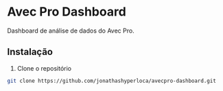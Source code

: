 # Avec Pro Dashboard

Dashboard de análise de dados do Avec Pro.

## Instalação

1. Clone o repositório
```bash
git clone https://github.com/jonathashyperloca/avecpro-dashboard.git

